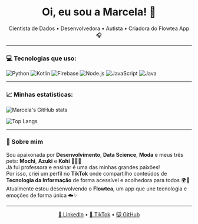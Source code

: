 <h1 align="center">Oi, eu sou a Marcela! 💖</h1>
<p align="center">
  Cientista de Dados • Desenvolvedora • Autista • Criadora do Flowtea App 🎧
</p>

---

### 💻 Tecnologias que uso:
![Python](https://img.shields.io/badge/Python-3776AB?style=for-the-badge&logo=python&logoColor=white)
![Kotlin](https://img.shields.io/badge/Kotlin-7F52FF?style=for-the-badge&logo=kotlin&logoColor=white)
![Firebase](https://img.shields.io/badge/Firebase-ffca28?style=for-the-badge&logo=firebase&logoColor=black)
![Node.js](https://img.shields.io/badge/Node.js-339933?style=for-the-badge&logo=nodedotjs&logoColor=white)
![JavaScript](https://img.shields.io/badge/JavaScript-F7DF1E?style=for-the-badge&logo=javascript&logoColor=black)
![Java](https://img.shields.io/badge/Java-ED8B00?style=for-the-badge&logo=openjdk&logoColor=white)

---

### 📈 Minhas estatísticas:
![Marcela's GitHub stats](https://github-readme-stats.vercel.app/api?username=marcela-alvim&show_icons=true&theme=radical)

![Top Langs](https://github-readme-stats.vercel.app/api/top-langs/?username=marcela-alvim&layout=compact&theme=radical)

---

### 💌 Sobre mim
Sou apaixonada por **Desenvolvimento**, **Data Science**, **Moda** e meus três pets: **Mochi**, **Azuki** e **Kohi** 🐶🐱💖  
Já fui professora e ensinar é uma das minhas grandes paixões!  
Por isso, criei um perfil no **TikTok** onde compartilho conteúdos de **Tecnologia da Informação** de forma acessível e acolhedora para todos 🌍📱  
Atualmente estou desenvolvendo o **Flowtea**, um app que une tecnologia e emoções de forma única ☁️✨


---

<p align="center">
  <a href="https://www.linkedin.com/in/marcelaabe-alvim/">💼 LinkedIn</a> • 
  <a href="https://tiktok.com/@n4kinha">🎵 TikTok</a> • 
  <a href="https://github.com/maabenako">🐱 GitHub</a>
</p>
